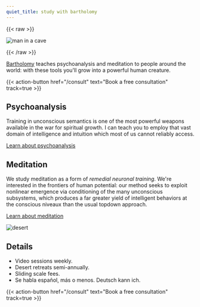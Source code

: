 ```yaml
---
quiet_title: study with bartholomy
---
```


<!-- HACK: file cannot begin with a shortcode; yaml or comment fixes it -->

{{< raw >}}

<img srcset="/covers/cavewash_420.jpg 420w,
              /covers/cavewash_720.jpg 720w"
sizes="(max-width: 425px) 100vw, 100vw"
src="/covers/cavewash_720.jpg" alt="man in a cave" />

{{< /raw >}}

[Bartholomy](/about) teaches psychoanalysis and meditation to people around the world: with these tools you'll grow into a powerful human creature.

{{< action-button href="/consult" text="Book a free consultation" track=true >}}

## Psychoanalysis

Training in unconscious semantics is one of the most powerful weapons available in the war for spiritual growth. I can teach you to employ that vast domain of intelligence and intuition which most of us cannot reliably access.

[Learn about psychoanalysis](/posts/uncanny/)

## Meditation

We study meditation as a form of *remedial neuronal training*. We're interested in the frontiers of human potential: our method seeks to exploit nonlinear emergence via conditioning of the many unconscious subsystems, which produces a far greater yield of intelligent behaviors at the conscious niveaux than the usual topdown approach.

[Learn about meditation](/posts/why-meditate/)

![desert](/landscape.jpg)

## Details

* Video sessions weekly.
* Desert retreats semi-annually.
* Sliding scale fees.
* Se habla español, más o menos. Deutsch kann ich.

{{< action-button href="/consult" text="Book a free consultation" track=true >}}
